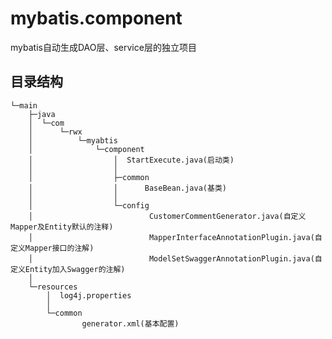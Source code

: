# mybatis.component
mybatis自动生成DAO层、service层的独立项目

## 目录结构
    └─main
        ├─java
        │  └─com
        │      └─rwx
        │          └─myabtis
        │              └─component
        │                  │  StartExecute.java(启动类)
        │                  │  
        │                  ├─common
        │                  │      BaseBean.java(基类)
        │                  │      
        │                  └─config
        │                          CustomerCommentGenerator.java(自定义Mapper及Entity默认的注释)
        │                          MapperInterfaceAnnotationPlugin.java(自定义Mapper接口的注解)
        │                          ModelSetSwaggerAnnotationPlugin.java(自定义Entity加入Swagger的注解)
        │                          
        └─resources
            │  log4j.properties
            │  
            └─common
                    generator.xml(基本配置)